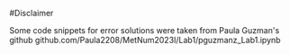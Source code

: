 #Disclaimer

Some code snippets for error solutions were taken from Paula Guzman's github
github.com/Paula2208/MetNum2023I/Lab1/pguzmanz_Lab1.ipynb
